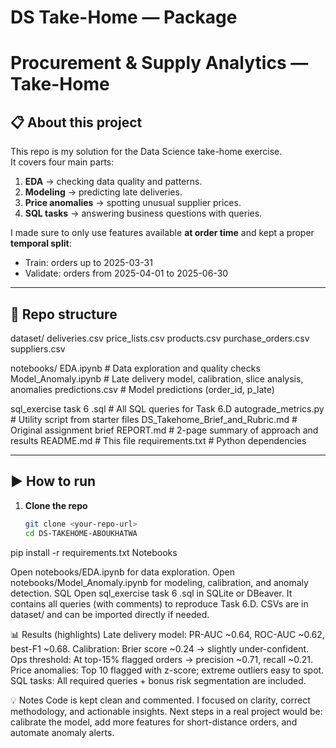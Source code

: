 # DS Take-Home — Package
# Procurement & Supply Analytics — Take-Home

## 📋 About this project
This repo is my solution for the Data Science take-home exercise.  
It covers four main parts:
1. **EDA** → checking data quality and patterns.  
2. **Modeling** → predicting late deliveries.  
3. **Price anomalies** → spotting unusual supplier prices.  
4. **SQL tasks** → answering business questions with queries.  

I made sure to only use features available **at order time** and kept a proper **temporal split**:  
- Train: orders up to 2025-03-31  
- Validate: orders from 2025-04-01 to 2025-06-30  

---

## 📂 Repo structure
dataset/
deliveries.csv
price_lists.csv
products.csv
purchase_orders.csv
suppliers.csv

notebooks/
EDA.ipynb # Data exploration and quality checks
Model_Anomaly.ipynb # Late delivery model, calibration, slice analysis, anomalies
predictions.csv # Model predictions (order_id, p_late)

sql_exercise task 6 .sql # All SQL queries for Task 6.D
autograde_metrics.py # Utility script from starter files
DS_Takehome_Brief_and_Rubric.md # Original assignment brief
REPORT.md # 2-page summary of approach and results
README.md # This file
requirements.txt # Python dependencies

---

## ▶️ How to run
1. **Clone the repo**
   ```bash
   git clone <your-repo-url>
   cd DS-TAKEHOME-ABOUKHATWA
pip install -r requirements.txt
Notebooks

Open notebooks/EDA.ipynb for data exploration.
Open notebooks/Model_Anomaly.ipynb for modeling, calibration, and anomaly detection.
SQL
Open sql_exercise task 6 .sql in SQLite or DBeaver.
It contains all queries (with comments) to reproduce Task 6.D.
CSVs are in dataset/ and can be imported directly if needed.

📊 Results (highlights)
Late delivery model: PR-AUC ~0.64, ROC-AUC ~0.62, best-F1 ~0.68.
Calibration: Brier score ~0.24 → slightly under-confident.
Ops threshold: At top-15% flagged orders → precision ~0.71, recall ~0.21.
Price anomalies: Top 10 flagged with z-score; extreme outliers easy to spot.
SQL tasks: All required queries + bonus risk segmentation are included.

💡 Notes
Code is kept clean and commented.
I focused on clarity, correct methodology, and actionable insights.
Next steps in a real project would be: calibrate the model, add more features for short-distance orders, and automate anomaly alerts.